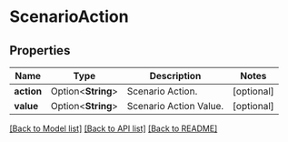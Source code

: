 # ScenarioAction

## Properties

Name | Type | Description | Notes
------------ | ------------- | ------------- | -------------
**action** | Option<**String**> | Scenario Action. | [optional]
**value** | Option<**String**> | Scenario Action Value. | [optional]

[[Back to Model list]](../README.md#documentation-for-models) [[Back to API list]](../README.md#documentation-for-api-endpoints) [[Back to README]](../README.md)



